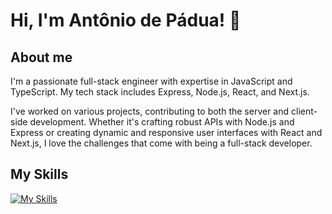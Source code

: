 

# Hi, I'm Antônio de Pádua! 👋


##  About me
I'm a passionate full-stack engineer with expertise in JavaScript and TypeScript. My tech stack includes Express, Node.js, React, and Next.js.

I've worked on various projects, contributing to both the server and client-side development. Whether it's crafting robust APIs with Node.js and Express or creating dynamic and responsive user interfaces with React and Next.js, I love the challenges that come with being a full-stack developer.
##  My Skills


[![My Skills](https://skills.thijs.gg/icons?i=js,ts,nodejs,mongo,express,next,react,tailwind,jest,aws,firebase,nest,redux&theme=light)](https://skills.thijs.gg)




